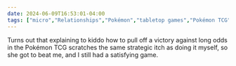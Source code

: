 ```yaml
---
date: 2024-06-09T16:53:01-04:00
tags: ["micro","Relationships","Pokémon","tabletop games","Pokémon TCG"]
---
```

Turns out that explaining to kiddo how to  pull off a victory against long odds in the Pokémon TCG scratches the same strategic itch as doing it myself, so she got to beat me, and I still had a satisfying game.